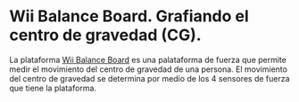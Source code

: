 # Wii Balance Board. Grafiando el centro de gravedad (CG).

La plataforma [Wii Balance Board](https://es.wikipedia.org/wiki/Wii_Balance_Board) es una palataforma de fuerza que permite medir el movimiento del centro de gravedad de una persona.
El movimiento del centro de gravedad se determina por medio de los 4 sensores de fuerza que tiene la plataforma. 
